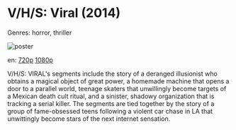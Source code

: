 # V/H/S: Viral (2014)

Genres: horror, thriller

![poster](http://image.tmdb.org/t/p/w500/e0z9RMcs3dstmNllNqdsoSfzMTh.jpg)

en:
  [720p](magnet:?xt=urn:btih:89b7cefc1b93167388361f6bcc741db69f9d9d51&dn=V.H.S+Viral+(2014)&tr=udp%3A%2F%2Ftracker.yify-torrents.com%2Fannounce&tr=udp%3A%2F%2Fopen.demonii.com%3A1337%2Fannounce&tr=udp%3A%2F%2Fexodus.desync.com%3A6969&tr=udp%3A%2F%2Ftracker.istole.it%3A80&tr=udp%3A%2F%2Ftracker.publicbt.com%3A80&tr=udp%3A%2F%2Ftracker.publichd.eu%3A80%2Fannounce&tr=udp%3A%2F%2Ftracker.openbittorrent.com%3A80%2Fannounce&tr=udp%3A%2F%2Fcoppersurfer.tk%3A6969%2Fannounce)
  [1080p](magnet:?xt=urn:btih:5617D9E048E7A478F857C116C2C0825B30F0CBB1&tr=udp://glotorrents.pw:6969/announce&tr=udp://tracker.opentrackr.org:1337/announce&tr=udp://torrent.gresille.org:80/announce&tr=udp://tracker.openbittorrent.com:80&tr=udp://tracker.coppersurfer.tk:6969&tr=udp://tracker.leechers-paradise.org:6969&tr=udp://p4p.arenabg.ch:1337&tr=udp://tracker.internetwarriors.net:1337)
  


V/H/S: VIRAL's segments include the story of a deranged illusionist who obtains a magical object of great power, a homemade machine that opens a door to a parallel world, teenage skaters that unwillingly become targets of a Mexican death cult ritual, and a sinister, shadowy organization that is tracking a serial killer. The segments are tied together by the story of a group of fame-obsessed teens following a violent car chase in LA that unwittingly become stars of the next internet sensation.